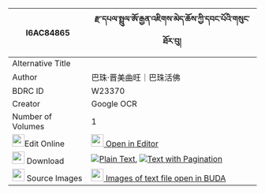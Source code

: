 |I6AC84865|རྫ་དཔལ་སྤྲུལ་ཨོ་རྒྱན་འཇིགས་མེད་ཆོས་ཀྱི་དབང་པོའི་གསུང་ཐོར་བུ། 
| --- | --- 
|Alternative Title |
|Author| 巴珠·晋美曲旺｜巴珠活佛
|BDRC ID | W23370
|Creator | Google OCR
|Number of Volumes| 1
|<img width="25" src="https://img.icons8.com/color/25/000000/edit-property.png">Edit Online| [<img width="25" src="https://avatars.githubusercontent.com/u/45091458?s=200&v=4"> Open in Editor](http://editor.openpecha.org/I6AC84865)
|<img width="25" src="https://img.icons8.com/fluent/48/000000/download-2.png"/>  Download | [![](https://img.icons8.com/color/20/000000/txt.png)Plain Text](https://github.com/Openpecha/I6AC84865/releases/download/v1/dza_pal_trul_orgyen_jikme_cho__plain_I6AC84865.zip), [![](https://img.icons8.com/color/20/000000/txt.png)Text with Pagination](https://github.com/Openpecha/I6AC84865/releases/download/v1/dza_pal_trul_orgyen_jikme_cho__pages_I6AC84865.zip)
|<img width="25" src="https://img.icons8.com/plasticine/100/000000/pictures-folder.png"/>  Source Images | [<img width="25" src="https://library.bdrc.io/icons/BUDA-small.svg"> Images of text file open in BUDA](https://library.bdrc.io/show/bdr:W23370)